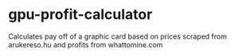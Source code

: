 # gpu-profit-calculator
Calculates pay off of a graphic card based on prices scraped from arukereso.hu and profits from whattomine.com